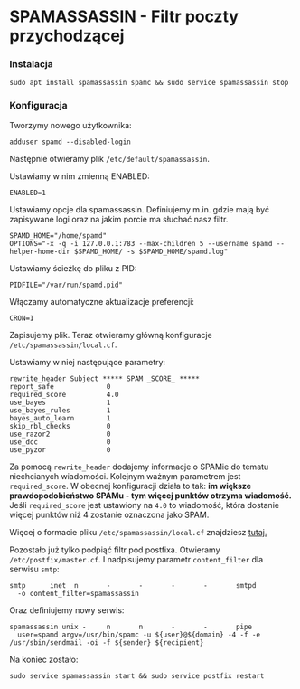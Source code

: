 # SPAMASSASSIN - Filtr poczty przychodzącej

### Instalacja
```
sudo apt install spamassassin spamc && sudo service spamassassin stop
```

### Konfiguracja

Tworzymy nowego użytkownika:

```
adduser spamd --disabled-login
```

Następnie otwieramy plik `/etc/default/spamassassin`.

Ustawiamy w nim zmienną ENABLED:
```
ENABLED=1
```

Ustawiamy opcje dla spamassassin. Definiujemy m.in. gdzie mają być zapisywane logi oraz na jakim porcie ma słuchać nasz filtr.
```
SPAMD_HOME="/home/spamd"
OPTIONS="-x -q -i 127.0.0.1:783 --max-children 5 --username spamd --helper-home-dir $SPAMD_HOME/ -s $SPAMD_HOME/spamd.log"
```

Ustawiamy ścieżkę do pliku z PID:
```
PIDFILE="/var/run/spamd.pid"
```

Włączamy automatyczne aktualizacje preferencji:
```
CRON=1
```

Zapisujemy plik. Teraz otwieramy główną konfiguracje `/etc/spamassassin/local.cf`.

Ustawiamy w niej następujące parametry:
```
rewrite_header Subject ***** SPAM _SCORE_ *****
report_safe             0
required_score          4.0
use_bayes               1
use_bayes_rules         1
bayes_auto_learn        1
skip_rbl_checks         0
use_razor2              0
use_dcc                 0
use_pyzor               0
```

Za pomocą `rewrite_header` dodajemy informacje o SPAMie do tematu niechcianych wiadomości. Kolejnym ważnym parametrem jest `required_score`.
W obecnej konfiguracji działa to tak: **im większe prawdopodobieństwo SPAMu - tym więcej punktów otrzyma wiadomość.** Jeśli `required_score` jest ustawiony na `4.0`
to wiadomość, która dostanie więcej punktów niż 4 zostanie oznaczona jako SPAM.

Więcej o formacie pliku `/etc/spamassassin/local.cf` znajdziesz [tutaj.](https://spamassassin.apache.org/full/3.4.x/doc/Mail_SpamAssassin_Conf.html)


Pozostało już tylko podpiąć filtr pod postfixa. Otwieramy `/etc/postfix/master.cf`. I nadpisujemy parametr `content_filter` dla serwisu `smtp`:
```
smtp      inet  n       -       -       -       -       smtpd
  -o content_filter=spamassassin
```

Oraz definiujemy nowy serwis:
```
spamassassin unix -     n       n       -       -       pipe
  user=spamd argv=/usr/bin/spamc -u ${user}@${domain} -4 -f -e /usr/sbin/sendmail -oi -f ${sender} ${recipient}
```

Na koniec zostało:
```
sudo service spamassassin start && sudo service postfix restart
```
